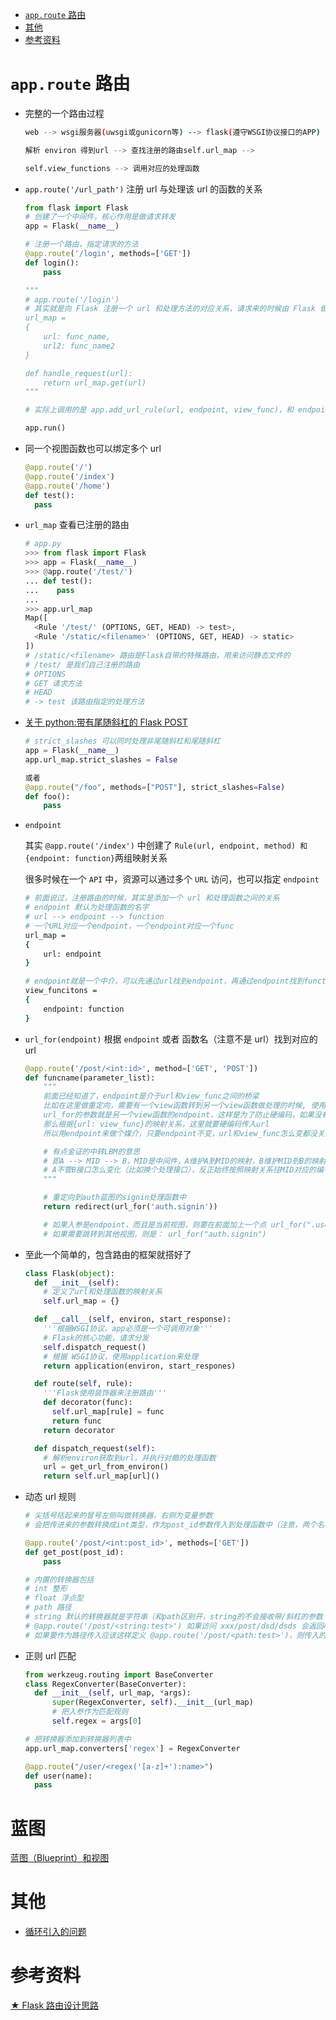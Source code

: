 - [`app.route` 路由](#approute-路由)
- [其他](#其他)
- [参考资料](#参考资料)

# `app.route` 路由

- 完整的一个路由过程

  ```sh
  web --> wsgi服务器(uwsgi或gunicorn等) --> flask(遵守WSGI协议接口的APP) -->

  解析 environ 得到url --> 查找注册的路由self.url_map -->

  self.view_functions --> 调用对应的处理函数

  ```

- `app.route('/url_path')` 注册 url 与处理该 url 的函数的关系

  ```py
  from flask import Flask
  # 创建了一个中间件，核心作用是做请求转发
  app = Flask(__name__)

  # 注册一个路由，指定请求的方法
  @app.route('/login', methods=['GET'])
  def login():
      pass

  """
  # app.route('/login')
  # 其实就是向 Flask 注册一个 url 和处理方法的对应关系，请求来的时候由 Flask 做转发，类似如下
  url_map =
  {
      url: func_name,
      url2: func_name2
  }

  def handle_request(url):
      return url_map.get(url)
  """

  # 实际上调用的是 app.add_url_rule(url, endpoint, view_func)，和 endpoint 有关

  app.run()
  ```

- 同一个视图函数也可以绑定多个 url

  ```py
  @app.route('/')
  @app.route('/index')
  @app.route('/home')
  def test():
    pass
  ```

- `url_map` 查看已注册的路由

  ```py
  # app.py
  >>> from flask import Flask
  >>> app = Flask(__name__)
  >>> @app.route('/test/')
  ... def test():
  ...    pass
  ...
  >>> app.url_map
  Map([
    <Rule '/test/' (OPTIONS, GET, HEAD) -> test>,
    <Rule '/static/<filename>' (OPTIONS, GET, HEAD) -> static>
  ])
  # /static/<filename> 路由是Flask自带的特殊路由，用来访问静态文件的
  # /test/ 是我们自己注册的路由
  # OPTIONS
  # GET 请求方法
  # HEAD
  # -> test 该路由指定的处理方法
  ```

- [关于 python:带有尾随斜杠的 Flask POST](https://www.codenong.com/42661277/)

  ```py
  # strict_slashes 可以同时处理非尾随斜杠和尾随斜杠
  app = Flask(__name__)
  app.url_map.strict_slashes = False

  或者
  @app.route("/foo", methods=["POST"], strict_slashes=False)
  def foo():
      pass
  ```

- `endpoint`

  其实 `@app.route('/index')` 中创建了 `Rule(url, endpoint, method) 和 {endpoint: function}`两组映射关系

  很多时候在一个 `API` 中，资源可以通过多个 `URL` 访问，也可以指定 `endpoint`

  ```sh
  # 前面说过，注册路由的时候，其实是添加一个 url 和处理函数之间的关系
  # endpoint 默认为处理函数的名字
  # url --> endpoint --> function
  # 一个URL对应一个endpoint，一个endpoint对应一个func
  url_map =
  {
      url: endpoint
  }

  # endpoint就是一个中介，可以先通过url找到endpoint，再通过endpoint找到function
  view_funcitons =
  {
      endpoint: function
  }
  ```

- `url_for(endpoint)` 根据 `endpoint` 或者 函数名（注意不是 url）找到对应的 url

  ```py
  @app.route('/post/<int:id>', method=['GET', 'POST'])
  def funcname(parameter_list):
      """
      前面已经知道了，endpoint是介于url和view_func之间的桥梁
      比如在这里做重定向，需要有一个view函数转到另一个view函数做处理的时候, 使用url_for即可
      url_for的参数就是另一个view函数的endpoint，这样是为了防止硬编码，如果没有endpoint
      那么根据{url: view_func}的映射关系，这里就要硬编码传入url
      所以用endpoint来做个媒介，只要endpoint不变，url和view_func怎么变都没关系

      # 有点金证的中转LBM的意思
      # 即A --> MID --> B，MID是中间件，A维护A到MID的映射，B维护MID到B的映射
      # A不管B接口怎么变化（比如换个处理接口），反正始终按照映射关系往MID对应的编号发消息就行
      """

      # 重定向到auth蓝图的signin处理函数中
      return redirect(url_for('auth.signin'))

      # 如果入参是endpoint，而且是当前视图，则要在前面加上一个点 url_for(".user")
      # 如果需要跳转到其他视图，则是： url_for("auth.signin")
  ```

- 至此一个简单的，包含路由的框架就搭好了

  ```py
  class Flask(object):
    def __init__(self):
      # 定义了url和处理函数的映射关系
      self.url_map = {}

    def __call__(self, environ, start_response):
      '''根据WSGI协议，app必须是一个可调用对象'''
      # Flask的核心功能，请求分发
      self.dispatch_request()
      # 根据 WSGI协议，使用application来处理
      return application(environ, start_respones)

    def route(self, rule):
      '''Flask使用装饰器来注册路由'''
      def decorator(func):
        self.url_map[rule] = func
        return func
      return decorator

    def dispatch_request(self):
      # 解析environ获取到url，并执行对瘾的处理函数
      url = get_url_from_environ()
      return self.url_map[url]()
  ```

- 动态 url 规则

  ```py
  # 尖括号括起来的冒号左侧叫做转换器，右侧为变量参数
  # 会把传进来的参数转换成int类型，作为post_id参数传入到处理函数中（注意，两个名称要一致）

  @app.route('/post/<int:post_id>', methods=['GET'])
  def get_post(post_id):
      pass

  # 内置的转换器包括
  # int 整形
  # float 浮点型
  # path 路径
  # string 默认的转换器就是字符串（和path区别开，string的不会接收带/斜杠的参数
  # @app.route('/post/<string:test>') 如果访问 xxx/post/dsd/dsds 会返回404，找不到页面
  # 如果要作为路径传入应该这样定义 @app.route('/post/<path:test>')，则传入的值为/post/后面的字符串，包含斜杠
  ```

- 正则 url 匹配

  ```py
  from werkzeug.routing import BaseConverter
  class RegexConverter(BaseConverter):
    def __init__(self, url_map, *args):
        super(RegexConverter, self).__init__(url_map)
        # 把入参作为匹配规则
        self.regex = args[0]

  # 把转换器添加到转换器列表中
  app.url_map.converters['regex'] = RegexConverter

  @app.route("/user/<regex('[a-z]+'):name>")
  def user(name):
    pass
  ```


# 蓝图


[蓝图（Blueprint）和视图](https://blog.csdn.net/aninstein/article/details/109431394)

# 其他

- [循环引入的问题](https://juejin.cn/post/6844903919592669191)

# 参考资料

[★ Flask 路由设计思路](https://segmentfault.com/a/1190000004213652)
